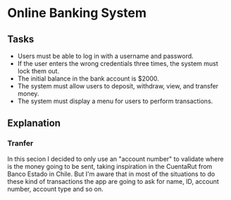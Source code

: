 # Online Banking System

## Tasks

- Users must be able to log in with a username and password.
- If the user enters the wrong credentials three times, the system must lock them out.
- The initial balance in the bank account is $2000.
- The system must allow users to deposit, withdraw, view, and transfer money.
- The system must display a menu for users to perform transactions.

## Explanation

### Tranfer

In this secion I decided to only use an "account number" to validate where is the money going to be sent, taking inspiration in the CuentaRut from Banco Estado in Chile. But I'm aware that in most of the situations to do these kind of transactions the app are going to ask for name, ID, account number, account type and so on.

